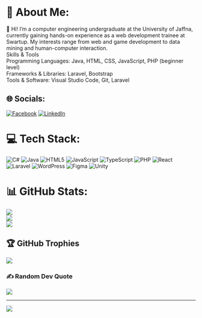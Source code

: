 # 💫 About Me:
👋 Hi! I’m a computer engineering undergraduate at the University of Jaffna, currently gaining hands-on experience as a web development trainee at Swartup. My interests range from web and game development to data mining and human-computer interaction.<br>Skills & Tools<br>Programming Languages: Java, HTML, CSS, JavaScript, PHP (beginner level)<br>Frameworks & Libraries: Laravel, Bootstrap<br>Tools & Software: Visual Studio Code, Git, Laravel<br>


## 🌐 Socials:
[![Facebook](https://img.shields.io/badge/Facebook-%231877F2.svg?logo=Facebook&logoColor=white)](https://facebook.com/Sajishvar-Mohan) [![LinkedIn](https://img.shields.io/badge/LinkedIn-%230077B5.svg?logo=linkedin&logoColor=white)](https://linkedin.com/in/sajishvar-mohan-11a1081b1) 

# 💻 Tech Stack:
![C#](https://img.shields.io/badge/c%23-%23239120.svg?style=plastic&logo=csharp&logoColor=white) ![Java](https://img.shields.io/badge/java-%23ED8B00.svg?style=plastic&logo=openjdk&logoColor=white) ![HTML5](https://img.shields.io/badge/html5-%23E34F26.svg?style=plastic&logo=html5&logoColor=white) ![JavaScript](https://img.shields.io/badge/javascript-%23323330.svg?style=plastic&logo=javascript&logoColor=%23F7DF1E) ![TypeScript](https://img.shields.io/badge/typescript-%23007ACC.svg?style=plastic&logo=typescript&logoColor=white) ![PHP](https://img.shields.io/badge/php-%23777BB4.svg?style=plastic&logo=php&logoColor=white) ![React](https://img.shields.io/badge/react-%2320232a.svg?style=plastic&logo=react&logoColor=%2361DAFB) ![Laravel](https://img.shields.io/badge/laravel-%23FF2D20.svg?style=plastic&logo=laravel&logoColor=white) ![WordPress](https://img.shields.io/badge/WordPress-%23117AC9.svg?style=plastic&logo=WordPress&logoColor=white) ![Figma](https://img.shields.io/badge/figma-%23F24E1E.svg?style=plastic&logo=figma&logoColor=white) ![Unity](https://img.shields.io/badge/unity-%23000000.svg?style=plastic&logo=unity&logoColor=white)
# 📊 GitHub Stats:
![](https://github-readme-stats.vercel.app/api?username=Sajishvar&theme=gotham&hide_border=false&include_all_commits=false&count_private=false)<br/>
![](https://github-readme-streak-stats.herokuapp.com/?user=Sajishvar&theme=gotham&hide_border=false)<br/>
![](https://github-readme-stats.vercel.app/api/top-langs/?username=Sajishvar&theme=gotham&hide_border=false&include_all_commits=false&count_private=false&layout=compact)

## 🏆 GitHub Trophies
![](https://github-profile-trophy.vercel.app/?username=Sajishvar&theme=radical&no-frame=false&no-bg=true&margin-w=4)

### ✍️ Random Dev Quote
![](https://quotes-github-readme.vercel.app/api?type=horizontal&theme=radical)

---
[![](https://visitcount.itsvg.in/api?id=Sajishvar&icon=0&color=0)](https://visitcount.itsvg.in)

<!-- Proudly created with GPRM ( https://gprm.itsvg.in ) -->
